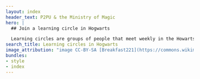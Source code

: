```yaml
---
layout: index
header_text: P2PU & the Ministry of Magic
hero: |
  ## Join a learning circle in Hogwarts

  Learning circles are groups of people that meet weekly in the Howarts Library to complete online courses together.
search_title: Learning circles in Hogwarts
image_attribution: "image CC-BY-SA [Breakfast221](https://commons.wikimedia.org/wiki/User:Breakfast221)"
bundles:
- style
- index
---
```

